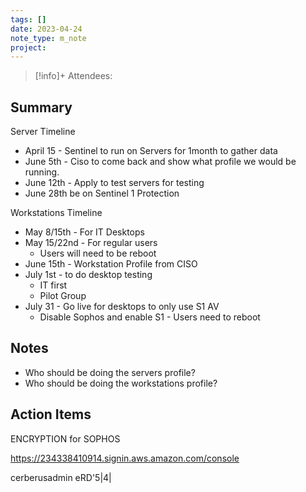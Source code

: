 ```yaml
---
tags: []
date: 2023-04-24
note_type: m_note
project:
---
```


> [!info]+
>Attendees: 


## Summary
Server  Timeline
* April 15 - Sentinel to run on Servers for 1month to gather data
* June 5th - Ciso to come back and show what profile we would be running.
* June 12th - Apply to test servers for testing
* June 28th be on Sentinel 1 Protection

Workstations Timeline
* May 8/15th - For IT Desktops
* May 15/22nd - For regular users
	* Users will need to be reboot
* June 15th - Workstation Profile from CISO
* July 1st - to do desktop testing
	* IT first
	* Pilot Group
* July 31 - Go live for desktops to only use S1 AV
	* Disable Sophos and enable S1 - Users need to reboot


## Notes
* Who should be doing the servers profile?
* Who should be doing the workstations profile?


## Action Items
ENCRYPTION for SOPHOS

https://234338410914.signin.aws.amazon.com/console

cerberusadmin
eRD'5|4|